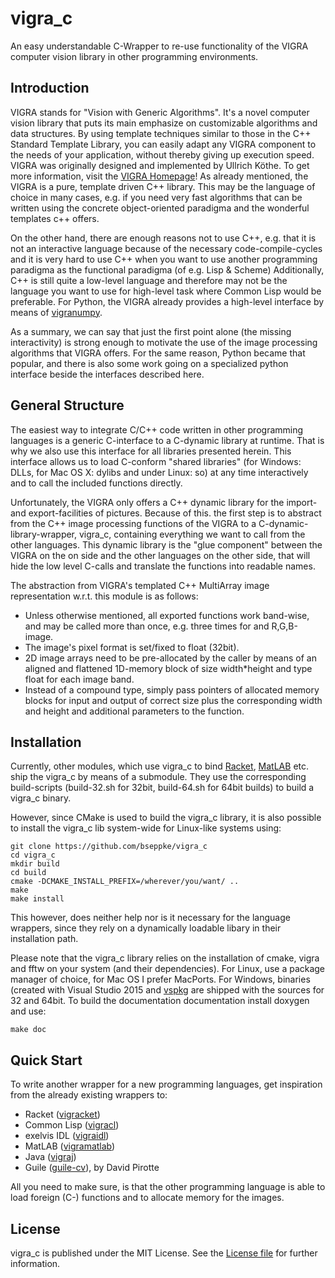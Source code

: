 # vigra_c

An easy understandable C-Wrapper to re-use functionality of the VIGRA computer vision library in other programming environments.


## Introduction

VIGRA stands for "Vision with Generic Algorithms". It's a novel computer vision library that puts its main emphasize on customizable algorithms and data structures. By using template techniques similar to those in the C++ Standard Template Library, you can easily adapt any VIGRA component to the needs of your application, without thereby giving up execution speed. VIGRA was originally designed and implemented by Ullrich Köthe. To get more information, visit the [VIGRA Homepage](http://ukoethe.github.io/vigra/)!
As already mentioned, the VIGRA is a pure, template driven C++ library. This may be the language of choice in many cases, e.g. if you need very fast algorithms that can be written using the concrete object-oriented paradigma and the wonderful templates c++ offers.

On the other hand, there are enough reasons not to use C++, e.g. that it is not an interactive language because of the necessary code-compile-cycles and it is very hard to use C++ when you want to use another programming paradigma as the functional paradigma (of e.g. Lisp & Scheme) Additionally, C++ is still quite a low-level language and therefore may not be the language you want to use for high-level task where Common Lisp would be preferable. For Python, the VIGRA already provides a high-level interface by means of [vigranumpy](https://ukoethe.github.io/vigra/doc-release/vigranumpy/index.html).

As a summary, we can say that just the first point alone (the missing interactivity) is strong enough to motivate the use of the image processing algorithms that VIGRA offers. For the same reason, Python became that popular, and there is also some work going on a specialized python interface beside the interfaces described here.

## General Structure

The easiest way to integrate C/C++ code written in other programming languages is a generic C-interface to a C-dynamic library at runtime. That is why we also use this interface for all libraries presented herein. This interface allows us to load C-conform "shared libraries" (for Windows: DLLs, for Mac OS X: dylibs and under Linux: so) at any time interactively and to call the included functions directly.

Unfortunately, the VIGRA only offers a C++ dynamic library for the import- and export-facilities of pictures. Because of this. the first step is to abstract from the C++ image processing functions of the VIGRA to a C-dynamic-library-wrapper, vigra\_c, containing everything we want to call from the other languages. This dynamic library is the "glue component" between the VIGRA on the on side and the other languages on the other side, that will hide the low level C-calls and translate the functions into readable names.

The abstraction from VIGRA's templated C++ MultiArray image representation w.r.t. this module is as follows:

* Unless otherwise mentioned, all exported functions work band-wise, and may be called more than once, e.g. three times for and R,G,B-image.
* The image's pixel format is set/fixed to float (32bit).
* 2D image arrays need to be pre-allocated by the caller by means of an aligned and flattened 1D-memory block of size width*height and type float for each image band.
* Instead of a compound type, simply pass pointers of allocated memory blocks for input and output of correct size plus the corresponding width and height and additional parameters to the function.


## Installation

Currently, other modules, which use vigra\_c to bind [Racket](https://racket-lang.org), [MatLAB](https://www.mathworks.com/) etc. ship the vigra\_c by means of a submodule. They use the corresponding build-scripts (build-32.sh for 32bit, build-64.sh for 64bit builds) to build a vigra\_c binary.

However, since CMake is used to build the vigra\_c library, it is also possible to install the vigra\_c lib system-wide for Linux-like systems using:

    git clone https://github.com/bseppke/vigra_c
    cd vigra_c
    mkdir build
    cd build
    cmake -DCMAKE_INSTALL_PREFIX=/wherever/you/want/ ..
    make
    make install


This however, does neither help nor is it necessary for the language wrappers, since they rely on a dynamically loadable libary in their installation path.

Please note that the vigra\_c library relies on the installation of cmake, vigra and fftw on your system (and their dependencies). For Linux, use a package manager of choice, for Mac OS I prefer MacPorts. For Windows, binaries (created with Visual Studio 2015 and [vspkg](https://github.com/bseppke/vspkg) are shipped with the sources for 32 and 64bit.
To build the documentation documentation install doxygen and use:

    make doc


## Quick Start
To write another wrapper for a new programming languages, get inspiration from the already existing wrappers to:

* Racket ([vigracket](https://github.com/bseppke/vigracket))
* Common Lisp ([vigracl](https://github.com/bseppke/vigracl))
* exelvis IDL ([vigraidl](https://github.com/bseppke/vigraidl))
* MatLAB ([vigramatlab](https://github.com/bseppke/vigramatlab))
* Java ([vigraj](https://github.com/bseppke/vigraj))
* Guile ([guile-cv](https://www.gnu.org/software/guile-cv/)), by David Pirotte

All you need to make sure, is that the other programming language is able to load foreign (C-) functions and to allocate memory for the images.

## License

vigra\_c is published under the MIT License. See the [License file](https://github.com/bseppke/vigra_c/blob/master/LICENSE) for further information.
